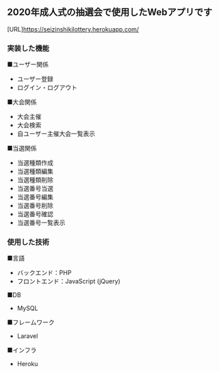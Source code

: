 ## 2020年成人式の抽選会で使用したWebアプリです
[URL]https://seizinshikilottery.herokuapp.com/
<h3>実装した機能</h3>
    <p>■ユーザー関係</p>
    <ul>
        <li>ユーザー登録</li>
        <li>ログイン・ログアウト</li>
    </ul>
    <p>■大会関係</p>
    <ul>
        <li>大会主催</li>
        <li>大会検索</li>
        <li>自ユーザー主催大会一覧表示</li>
    </ul>
    <p>■当選関係</p>
    <ul>
        <li>当選種類作成</li>
        <li>当選種類編集</li>
        <li>当選種類削除</li>
        <li>当選番号当選</li>
        <li>当選番号編集</li>
        <li>当選番号削除</li>
        <li>当選番号確認</li>
        <li>当選番号一覧表示</li>
    </ul>
    <h3>使用した技術</h3>
    <p>■言語</p>
    <ul>
        <li>バックエンド：PHP</li>
        <li>フロントエンド：JavaScript (jQuery)</li>
    </ul>
    <p>■DB</p>
    <ul>
        <li>MySQL</li>
    </ul>
    <p>■フレームワーク</p>
    <ul>
        <li>Laravel</li>
    </ul>
    <p>■インフラ</p>
    <ul>
        <li>Heroku</li>
    </ul>
